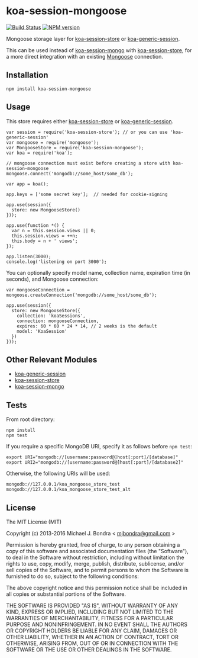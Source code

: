 # koa-session-mongoose

[![Build Status](https://img.shields.io/travis/mjbondra/koa-session-mongoose.svg?style=flat)](https://travis-ci.org/mjbondra/koa-session-mongoose) [![NPM version](https://img.shields.io/npm/v/koa-session-mongoose.svg?style=flat)](http://badge.fury.io/js/koa-session-mongoose)

Mongoose storage layer for [koa-session-store](https://github.com/hiddentao/koa-session-store) or [koa-generic-session](https://github.com/koajs/generic-session).  

This can be used instead of [koa-session-mongo](https://github.com/hiddentao/koa-session-mongo) with [koa-session-store](https://github.com/hiddentao/koa-session-store), for a more direct integration with an existing [Mongoose](http://mongoosejs.com) connection.

## Installation

```
npm install koa-session-mongoose
```

## Usage

This store requires either [koa-session-store](https://github.com/hiddentao/koa-session-store) or [koa-generic-session](https://github.com/koajs/generic-session).

```
var session = require('koa-session-store'); // or you can use 'koa-generic-session'
var mongoose = require('mongoose');
var MongooseStore = require('koa-session-mongoose');
var koa = require('koa');

// mongoose connection must exist before creating a store with koa-session-mongoose
mongoose.connect('mongodb://some_host/some_db');

var app = koa();

app.keys = ['some secret key'];  // needed for cookie-signing

app.use(session({
  store: new MongooseStore()
}));

app.use(function *() {
  var n = this.session.views || 0;
  this.session.views = ++n;
  this.body = n + ' views';
});

app.listen(3000);
console.log('listening on port 3000');
```

You can optionally specify model name, collection name, expiration time (in seconds), and Mongoose connection:

```
var mongooseConnection = mongoose.createConnection('mongodb://some_host/some_db');

app.use(session({
  store: new MongooseStore({
    collection: 'koaSessions',
    connection: mongooseConnection,
    expires: 60 * 60 * 24 * 14, // 2 weeks is the default
    model: 'KoaSession'
  })
}));

```

## Other Relevant Modules

* [koa-generic-session](https://github.com/koajs/generic-session)
* [koa-session-store](https://github.com/hiddentao/koa-session-store)  
* [koa-session-mongo](https://github.com/hiddentao/koa-session-mongo)

## Tests

From root directory:

```
npm install
npm test
```

If you require a specific MongoDB URI, specify it as follows before `npm test`:

```
export URI="mongodb://[username:password@]host[:port]/[database]"
export URI2="mongodb://[username:password@]host[:port]/[database2]"
```

Otherwise, the following URIs will be used:

```
mongodb://127.0.0.1/koa_mongoose_store_test
mongodb://127.0.0.1/koa_mongoose_store_test_alt
```

## License

The MIT License (MIT)

Copyright (c) 2013-2016 Michael J. Bondra < [mjbondra@gmail.com](mailto:mjbondra@gmail.com) >

Permission is hereby granted, free of charge, to any person obtaining a copy
of this software and associated documentation files (the "Software"), to deal
in the Software without restriction, including without limitation the rights
to use, copy, modify, merge, publish, distribute, sublicense, and/or sell
copies of the Software, and to permit persons to whom the Software is
furnished to do so, subject to the following conditions:

The above copyright notice and this permission notice shall be included in
all copies or substantial portions of the Software.

THE SOFTWARE IS PROVIDED "AS IS", WITHOUT WARRANTY OF ANY KIND, EXPRESS OR
IMPLIED, INCLUDING BUT NOT LIMITED TO THE WARRANTIES OF MERCHANTABILITY,
FITNESS FOR A PARTICULAR PURPOSE AND NONINFRINGEMENT. IN NO EVENT SHALL THE
AUTHORS OR COPYRIGHT HOLDERS BE LIABLE FOR ANY CLAIM, DAMAGES OR OTHER
LIABILITY, WHETHER IN AN ACTION OF CONTRACT, TORT OR OTHERWISE, ARISING FROM,
OUT OF OR IN CONNECTION WITH THE SOFTWARE OR THE USE OR OTHER DEALINGS IN
THE SOFTWARE.
